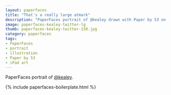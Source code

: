 ```yaml
---
layout: paperfaces
title: "That's a really large atmark"
description: "PaperFaces portrait of @kealey drawn with Paper by 53 on an iPad."
image: paperfaces-kealey-twitter-lg
thumb: paperfaces-kealey-twitter-150.jpg
category: paperfaces
tags: 
- PaperFaces
- portrait
- illustration
- Paper by 53
- iPad art
---
```


PaperFaces portrait of [@kealey](http://twitter.com/kealey).

{% include paperfaces-boilerplate.html %}